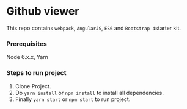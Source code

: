 # Github viewer

This repo contains `webpack`, `AngularJS`, `ES6` and `Bootstrap 4`starter kit.

### Prerequisites
Node 6.x.x, Yarn

### Steps to run project
1. Clone Project.
2. Do `yarn install` or `npm install` to install all dependencies.
3. Finally `yarn start` or `npm start` to run project.
